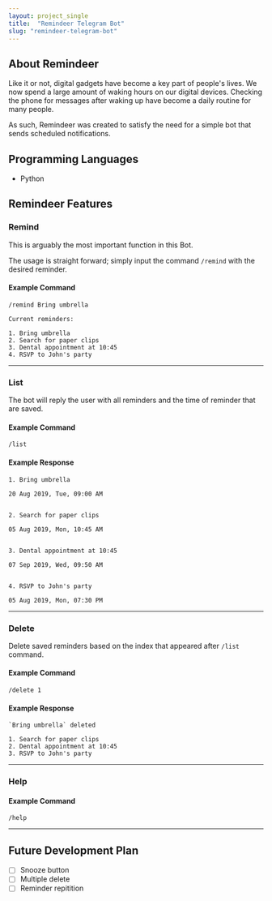 ```yaml
---
layout: project_single
title:  "Remindeer Telegram Bot"
slug: "remindeer-telegram-bot"
---
```


## About Remindeer
Like it or not, digital gadgets have become a key part of people's lives. We now spend a large amount of waking hours on our digital devices. Checking the phone for messages after waking up have become a daily routine for many people.  

As such, Remindeer was created to satisfy the need for a simple bot that sends scheduled notifications.

## Programming Languages

- Python

## Remindeer Features

### Remind

This is arguably the most important function in this Bot.  

The usage is straight forward; simply input the command `/remind` with the desired reminder.

#### Example Command

```text
/remind Bring umbrella
```

```text
Current reminders:

1. Bring umbrella
2. Search for paper clips
3. Dental appointment at 10:45
4. RSVP to John's party
```

___

### List

The bot will reply the user with all reminders and the time of reminder that are saved.

#### Example Command

```text
/list
```

#### Example Response

```text
1. Bring umbrella

20 Aug 2019, Tue, 09:00 AM


2. Search for paper clips

05 Aug 2019, Mon, 10:45 AM


3. Dental appointment at 10:45

07 Sep 2019, Wed, 09:50 AM


4. RSVP to John's party

05 Aug 2019, Mon, 07:30 PM
```

___

### Delete

Delete saved reminders based on the index that appeared after `/list` command.

#### Example Command

```text
/delete 1
```

#### Example Response

```text
`Bring umbrella` deleted
```

```text
1. Search for paper clips
2. Dental appointment at 10:45
3. RSVP to John's party
```

___


### Help

#### Example Command

```text
/help
```

___

## Future Development Plan
- [ ] Snooze button
- [ ] Multiple delete
- [ ] Reminder repitition
